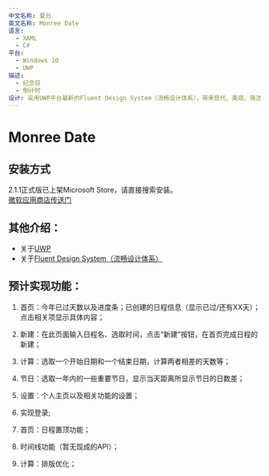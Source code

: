 ```yaml
---
中文名称: 夏日
英文名称: Monree Date
语言:
  - XAML
  - C#
平台:
  - Windows 10
  - UWP
描述:
  - 纪念日
  - 倒计时
设计: 采用UWP平台最新的Fluent Design System（流畅设计体系），带来现代、美观、简洁的视觉效果。包括亚克力材质元素和背景、光标的光影效果、元素的深度效果。缩放以及动态效果还待加入。
---
```


# Monree Date  
## 安装方式        
2.1.1正式版已上架Microsoft Store，请直接搜索安装。  
[微软应用商店传送门](https://www.microsoft.com/store/productId/9PKBWKPCCFJ8)      
    
## 其他介绍：  
- 关于[UWP](https://docs.microsoft.com/zh-cn/windows/uwp/get-started/universal-application-platform-guide)  
- 关于[Fluent Design System（流畅设计体系）](https://developer.microsoft.com/zh-cn/windows/apps/design?ocid=cxfluent-getstartedheader-devcenterappsdesign)  


## 预计实现功能：  

1. 首页：今年已过天数以及进度条；已创建的日程信息（显示已过/还有XX天）；点击相关项显示具体内容；

2. 新建：在此页面输入日程名、选取时间，点击“新建”按钮，在首页完成日程的新建；

2. 计算：选取一个开始日期和一个结束日期，计算两者相差的天数等；

3. 节日：选取一年内的一些重要节日，显示当天距离所显示节日的日数差；

4. 设置：个人主页以及相关功能的设置；  

5. 实现登录;  

6. 首页：日程置顶功能；  

7. 时间线功能（暂无现成的API）；  

8. 计算：排版优化；  

